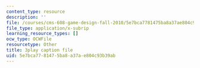 ```yaml
---
content_type: resource
description: ''
file: /courses/cms-608-game-design-fall-2010/5e7bca7781475ba8a37ae804c93b39ab_68554.vtt
file_type: application/x-subrip
learning_resource_types: []
ocw_type: OCWFile
resourcetype: Other
title: 3play caption file
uid: 5e7bca77-8147-5ba8-a37a-e804c93b39ab
---
```

